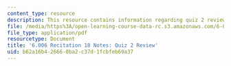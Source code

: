 ```yaml
---
content_type: resource
description: This resource contains information regarding quiz 2 review.
file: /media/https%3A/open-learning-course-data-rc.s3.amazonaws.com/6-006-introduction-to-algorithms-fall-2011/b62a16b426660ba2c37d1fcbfeb69a37_MIT6_006F11_rec18.pdf
file_type: application/pdf
resourcetype: Document
title: '6.006 Recitation 18 Notes: Quiz 2 Review'
uid: b62a16b4-2666-0ba2-c37d-1fcbfeb69a37
---
```


